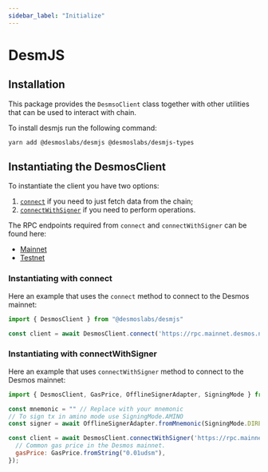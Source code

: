 ```yaml
---
sidebar_label: "Initialize"
---
```


# DesmJS

## Installation

This package provides the `DesmsoClient` class together with other utilities that can be used to interact with chain.  

To install desmjs run the following command:

```shell
yarn add @desmoslabs/desmjs @desmoslabs/desmjs-types
```

## Instantiating the DesmosClient

To instantiate the client you have two options:

1. [`connect`](docs/api/classes/desmoslabs_desmjs.DesmosClient.md#connect) if you need to just fetch data from the chain; 
2. [`connectWithSigner`](docs/api/classes/desmoslabs_desmjs.DesmosClient.md#connectwithsigner) if you need to perform operations.

The RPC endpoints required from `connect` and `connectWithSigner` can be found here:

* [Mainnet](https://github.com/desmos-labs/mainnet#endpoints)
* [Testnet](https://github.com/desmos-labs/morpheus/tree/main/morpheus-apollo-3#endpoints)

### Instantiating with connect

Here an example that uses the `connect` method to connect to the Desmos mainnet:

```js
import { DesmosClient } from "@desmoslabs/desmjs"

const client = await DesmosClient.connect('https://rpc.mainnet.desmos.network');
```

### Instantiating with connectWithSigner

Here an example that uses `connectWithSigner` method to connect to the Desmos mainnet:

```js
import { DesmosClient, GasPrice, OfflineSignerAdapter, SigningMode } from "@desmoslabs/desmjs"

const mnemonic = "" // Replace with your mnemonic
// To sign tx in amino mode use SigningMode.AMINO
const signer = await OfflineSignerAdapter.fromMnemonic(SigningMode.DIRECT, mnemonic);

const client = await DesmosClient.connectWithSigner('https://rpc.mainnet.desmos.network', signer, {
  // Common gas price in the Desmos mainnet.
  gasPrice: GasPrice.fromString("0.01udsm"),
});
```

